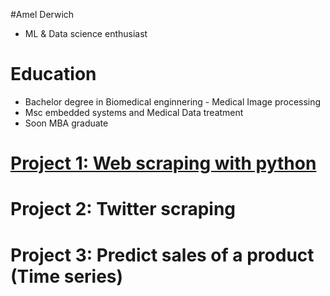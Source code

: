 #Amel Derwich
* ML & Data science enthusiast 

# Education
* Bachelor degree in Biomedical enginnering - Medical Image processing 
* Msc embedded systems and Medical Data treatment 
* Soon MBA graduate 

# [Project 1: Web scraping with python](https://github.com/AmelDerwich17/Web-Scraping-with-python-) 
# Project 2: Twitter scraping 
# Project 3: Predict sales of a product (Time series)



